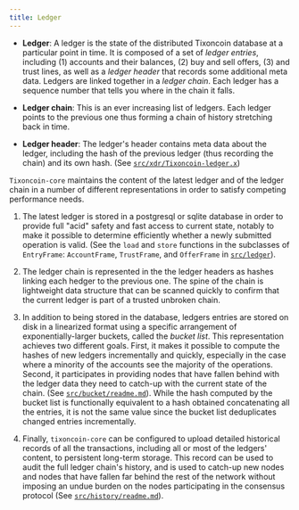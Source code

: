 ```yaml
---
title: Ledger
---
```


- **Ledger**: A ledger is the state of the distributed Tixoncoin database at a
  particular point in time. It is composed of a set of _ledger entries_,
  including (1) accounts and their balances, (2) buy and sell offers, (3) and
  trust lines, as well as a _ledger header_ that records some additional meta
  data. Ledgers are linked together in a _ledger chain_. Each ledger has a
  sequence number that tells you where in the chain it falls.

- **Ledger chain**: This is an ever increasing list of ledgers. Each ledger
  points to the previous one thus forming a chain of history stretching back in
  time.

- **Ledger header**: The ledger's header contains meta data about the ledger,
  including the hash of the previous ledger (thus recording the chain) and its
  own hash. (See [`src/xdr/Tixoncoin-ledger.x`](/src/xdr/Tixoncoin-ledger.x))


`Tixoncoin-core` maintains the content of the latest ledger and of the ledger
chain in a number of different representations in order to satisfy competing
performance needs.

 1. The latest ledger is stored in a postgresql or sqlite database in order to
    provide full "acid" safety and fast access to current state, notably to make
    it possible to determine efficiently whether a newly submitted operation is
    valid. (See the `load` and `store` functions in the subclasses of
    `EntryFrame`: `AccountFrame`, `TrustFrame`, and `OfferFrame` in
    [`src/ledger`](/src/ledger)).

 2. The ledger chain is represented in the the ledger headers as hashes linking
    each hedger to the previous one. The spine of the chain is lightweight data
    structure that can be scanned quickly to confirm that the current ledger is
    part of a trusted unbroken chain.

 3. In addition to being stored in the database, ledgers entries are stored on
    disk in a linearized format using a specific arrangement of
    exponentially-larger buckets, called the _bucket list_. This representation
    achieves two different goals. First, it makes it possible to compute the
    hashes of new ledgers incrementally and quickly, especially in the case
    where a minority of the accounts see the majority of the operations. Second,
    it participates in providing nodes that have fallen behind with the ledger
    data they need to catch-up with the current state of the chain. (See
    [`src/bucket/readme.md`](/src/bucket/readme.md)). While the hash computed
	by the bucket list is functionally equivalent to a hash obtained
	concatenating all the entries, it is not the same value since the bucket
	list deduplicates changed entries incrementally.

 4. Finally, `tixoncoin-core` can be configured to upload detailed historical
    records of all the transactions, including all or most of the ledgers'
    content, to persistent long-term storage. This record can be used to audit
    the full ledger chain's history, and is used to catch-up new nodes and nodes
    that have fallen far behind the rest of the network without imposing an
    undue burden on the nodes participating in the consensus protocol (See
    [`src/history/readme.md`](/src/history/readme.md)).

